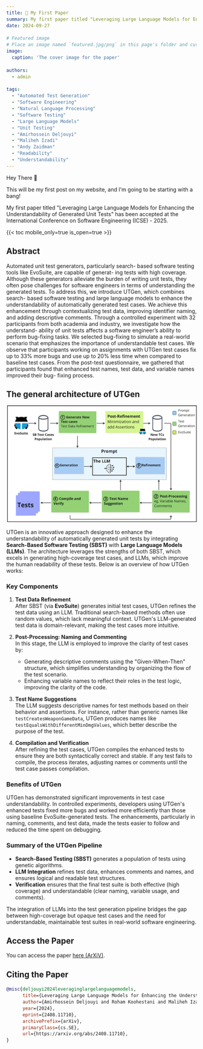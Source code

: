 ```yaml
---
title: 🎉 My First Paper
summary: My first paper titled "Leveraging Large Language Models for Enhancing the Understandability of Generated Unit Tests" has been accepted at the International Conference on Software Engineering (ICSE) - 2025.
date: 2024-09-27

# Featured image
# Place an image named `featured.jpg/png` in this page's folder and customize its options here.
image:
  caption: 'The cover image for the paper'

authors:
  - admin

tags:
  - "Automated Test Generation"
  - "Software Engineering"
  - "Natural Language Processing"
  - "Software Testing"
  - "Large Language Models"
  - "Unit Testing"
  - "Amirhossein Deljouyi"
  - "Maliheh Izadi"
  - "Andy Zaidman"
  - "Readability"
  - "Understandability"
---
```


Hey There 👋

This will be my first post on my website, and I'm going to be starting with a bang! 

My first paper titled "Leveraging Large Language Models for Enhancing the Understandability of Generated Unit Tests" has been accepted at the International Conference on Software Engineering (ICSE) - 2025.

{{< toc mobile_only=true is_open=true >}}

## Abstract

Automated unit test generators, particularly search-
based software testing tools like EvoSuite, are capable of generat-
ing tests with high coverage. Although these generators alleviate
the burden of writing unit tests, they often pose challenges for
software engineers in terms of understanding the generated tests.
To address this, we introduce UTGen, which combines search-
based software testing and large language models to enhance
the understandability of automatically generated test cases. We
achieve this enhancement through contextualizing test data,
improving identifier naming, and adding descriptive comments.
Through a controlled experiment with 32 participants from
both academia and industry, we investigate how the understand-
ability of unit tests affects a software engineer’s ability to perform
bug-fixing tasks. We selected bug-fixing to simulate a real-world
scenario that emphasizes the importance of understandable test
cases. We observe that participants working on assignments with
UTGen test cases fix up to 33% more bugs and use up to 20%
less time when compared to baseline test cases. From the post-test
questionnaire, we gathered that participants found that enhanced
test names, test data, and variable names improved their bug-
fixing process.

## The general architecture of UTGen

![](Architecture.png)

UTGen is an innovative approach designed to enhance the understandability of automatically generated unit tests by integrating **Search-Based Software Testing (SBST)** with **Large Language Models (LLMs)**. The architecture leverages the strengths of both SBST, which excels in generating high-coverage test cases, and LLMs, which improve the human readability of these tests. Below is an overview of how UTGen works:

### Key Components

1. **Test Data Refinement**  
   After SBST (via **EvoSuite**) generates initial test cases, UTGen refines the test data using an LLM. Traditional search-based methods often use random values, which lack meaningful context. UTGen's LLM-generated test data is domain-relevant, making the test cases more intuitive.

2. **Post-Processing: Naming and Commenting**  
   In this stage, the LLM is employed to improve the clarity of test cases by:
    - Generating descriptive comments using the "Given-When-Then" structure, which simplifies understanding by organizing the flow of the test scenario.
    - Enhancing variable names to reflect their roles in the test logic, improving the clarity of the code.

3. **Test Name Suggestions**  
   The LLM suggests descriptive names for test methods based on their behavior and assertions. For instance, rather than generic names like `testCreatesWeaponGameData`, UTGen produces names like `testEqualsWithDifferentMinDmgValues`, which better describe the purpose of the test.

4. **Compilation and Verification**  
   After refining the test cases, UTGen compiles the enhanced tests to ensure they are both syntactically correct and stable. If any test fails to compile, the process iterates, adjusting names or comments until the test case passes compilation.

### Benefits of UTGen
UTGen has demonstrated significant improvements in test case understandability. In controlled experiments, developers using UTGen's enhanced tests fixed more bugs and worked more efficiently than those using baseline EvoSuite-generated tests. The enhancements, particularly in naming, comments, and test data, made the tests easier to follow and reduced the time spent on debugging.

### Summary of the UTGen Pipeline
- **Search-Based Testing (SBST)** generates a population of tests using genetic algorithms.
- **LLM Integration** refines test data, enhances comments and names, and ensures logical and readable test structures.
- **Verification** ensures that the final test suite is both effective (high coverage) and understandable (clear naming, variable usage, and comments).

The integration of LLMs into the test generation pipeline bridges the gap between high-coverage but opaque test cases and the need for understandable, maintainable test suites in real-world software engineering.

## Access the Paper

You can access the paper [here (ArXiV)](https://arxiv.org/abs/2408.11710).

## Citing the Paper

```BibTeX
@misc{deljouyi2024leveraginglargelanguagemodels,
      title={Leveraging Large Language Models for Enhancing the Understandability of Generated Unit Tests}, 
      author={Amirhossein Deljouyi and Roham Koohestani and Maliheh Izadi and Andy Zaidman},
      year={2024},
      eprint={2408.11710},
      archivePrefix={arXiv},
      primaryClass={cs.SE},
      url={https://arxiv.org/abs/2408.11710}, 
}
```
